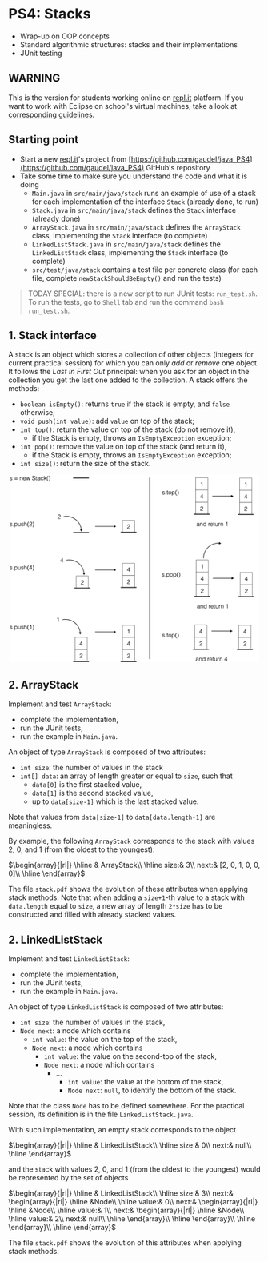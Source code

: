 # PS4: Stacks
* Wrap-up on OOP concepts
* Standard algorithmic structures: stacks and their implementations
* JUnit testing

## WARNING
This is the version for students working online on [repl.it](https://www.repl.it) platform. If you want to work with Eclipse on school's virtual machines, take a look at [corresponding guidelines](guidelines_for_practical_session_on_virtual_machine.md).


## Starting point

* Start a new [repl.it](https://www.repl.it)'s project from  [https://github.com/gaudel/java_PS4](https://github.com/gaudel/java_PS4) GitHub's repository
* Take some time to make sure you understand the code and what it is doing	
	* `Main.java` in `src/main/java/stack` runs an example of use of a stack for each implementation of the interface `Stack` (already done, to run)
	* `Stack.java` in `src/main/java/stack` defines the `Stack` interface (already done)
	* `ArrayStack.java` in `src/main/java/stack` defines the `ArrayStack` class, implementing the `Stack` interface (to complete)
	* 	`LinkedListStack.java` in `src/main/java/stack` defines the `LinkedListStack` class, implementing the `Stack` interface (to complete)
	*  `src/test/java/stack` contains a test file per concrete class (for each file, complete `newStackShouldBeEmpty()` and run the tests)

> TODAY SPECIAL: there is a new script to run JUnit tests: `run_test.sh`. To run the tests, go to `Shell` tab and run the command `bash run_test.sh`.

## 1. Stack interface
A stack is an object which stores a collection of other objects (integers for current practical session) for which you can only *add* or *remove* one object. It follows the *Last In First Out* principal: when you ask for an object in the collection you get the last one added to the collection. A stack offers the methods:

* `boolean isEmpty()`: returns `true` if the stack is empty, and `false` otherwise;
* `void push(int value)`: add `value` on top of the stack;
* `int top()`: return the value on top of the stack (do not remove it),
	* if the Stack is empty, throws an `IsEmptyException` exception;
* `int pop()`: remove the value on top of the stack (and return it),
	* if the Stack is empty, throws an `IsEmptyException` exception;
* `int size()`: return the size of the stack.

<p style="text-align: center;">
<img src="img/stack_interface.png" width="500">
</p>

## 2. ArrayStack

Implement and test `ArrayStack`:

* complete the implementation,
* run the JUnit tests,
* run the example in `Main.java`.

An object of type `ArrayStack` is composed of two attributes:

* `int size`: the number of values in the stack
* `int[] data`: an array of length greater or equal to `size`, such that
	* `data[0]` is the first stacked value,
	* `data[1]` is the second stacked value,
	* up to `data[size-1]` which is the last stacked value.

Note that values from  `data[size-1]` to `data[data.length-1]` are meaningless.

By example, the following `ArrayStack` corresponds to the stack with values 2, 0, and 1 (from the oldest to the youngest):


$\begin{array}{|rl|}
\hline
& ArrayStack\\
\hline
size:& 3\\
next:& [2, 0, 1, 0, 0, 0]\\
\hline
\end{array}$


The file `stack.pdf` shows the evolution of these attributes when applying stack methods. Note that when adding a `size+1`-th value to a stack with `data.length` equal to `size`, a new array of length `2*size` has to be constructed and filled with already stacked values.


## 2. LinkedListStack

Implement and test `LinkedListStack`:

* complete the implementation,
* run the JUnit tests,
* run the example in `Main.java`.

An object of type `LinkedListStack` is composed of two attributes:

* `int size`: the number of values in the stack,
* `Node next`: a node which contains
	* `int value`: the value on the top of the stack,
	* `Node next`: a node which contains
		* `int value`: the value on the second-top of the stack,
		* `Node next`: a node which contains
			* ...
				* `int value`: the value at the bottom of the stack,
				* `Node next`: `null`, to identify the bottom of the stack.

Note that the class `Node` has to be defined somewhere. For the practical session, its definition is in the file `LinkedListStack.java`.

With such implementation, an empty stack corresponds to the object

$\begin{array}{|rl|}
\hline
& LinkedListStack\\
\hline
size:& 0\\
next:& null\\
\hline
\end{array}$

and the stack with values 2, 0, and 1 (from the oldest to the youngest) would be represented by the set of objects


$\begin{array}{|rl|}
\hline
& LinkedListStack\\
\hline
size:& 3\\
next:& \begin{array}{|rl|}
		\hline
		&Node\\
		\hline
		value:& 0\\
		next:& \begin{array}{|rl|}
				\hline
				&Node\\
				\hline
				value:& 1\\
				next:& \begin{array}{|rl|}
						\hline
						&Node\\
						\hline
						value:& 2\\
						next:& null\\
						\hline
						\end{array}\\
				\hline
				\end{array}\\
		\hline
		\end{array}\\
\hline
\end{array}$


The file `stack.pdf` shows the evolution of this attributes when applying stack methods.
